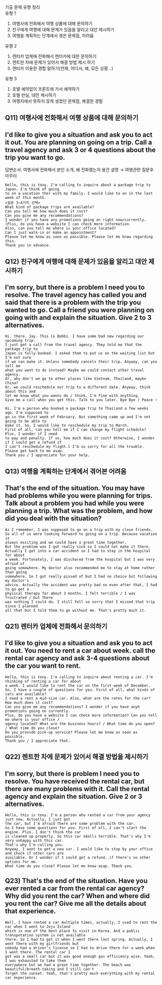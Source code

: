 기출 문제 유형 정리  
유형 1  
1. 여행사에 전화해서 여행 상품에 대해 문의하기  
2. 친구에게 여행에 대해 문제가 있음을 알리고 대안 제시하기  
3. 여행을 계획하는 단계에서 겪은 문제점, 어려움

유형 2  
1. 렌터카 업체에 전화해서 렌터카에 대한 문의하기   
2. 렌트한 차에 문제가 있어서 해결 방법 제시 하기  
3. 렌터카 이용한 경험 말하기(언제, 어디서, 왜, 모든 상황...)
   
유형 3  
1. 호텔 예약없이 프론트에 가서 예약하기  
2. 호텔 만실, 대안 제시하기  
3. 여행지에서 뜻하지 않게 생겼던 문제점, 해결한 경험  
## Q11) 여행사에 전화해서 여행 상품에 대해 문의하기
## I'd like to give you a situation and ask you to act it out. You are planning on going on a trip. Call a travel agency and ask 3 or 4 questions about the trip you want to go.  
답변순서: 여행사에 전화해서 본인 소개, 왜 전화했는지 용건 설명 → 여행관련 질문후 마무리
```
Hello, this is tony. I'm calling to inquire about a package trip to Japan. I'm think of going  
to on a vacation ther with my family. I would like to on in the last week of this month.  
<질문 3~4가지 선택>  
What kind of package trips are available?  
Can you tell me how much does it cost?  
Can you give me any recommendations?  
I wonder if you have any promotions going on right now/currently.  
(Plus, do you have a website I can check more information.  
Also, can you tell me where is your office located?  
Can I just walk-in or make an appointment?  
Please let me know as soon as possible. Please let me know regarding this.  
Thank you in advance.  
```
## Q12) 친구에게 여행에 대해 문제가 있음을 알리고 대안 제시하기
## I'm sorry, but there is a problem I need you to resolve. The travel agency has called you and said that there is a problem with the trip you wanted to go. Call a friend you were planning on going with and explain the situation. Give 2 to 3 alternatives.
```
Hi, there. Jay. This is Bobbi. I have some bad new regarding our upcoming trip.  
I just got a call from the travel agency. They told me that the package trip to  
Japan is fully-booked. I asked them to put us on the waiting list but I'm not sure  
if we can make it. Unless somebody cancels their trip. Anyway, can you tell me  
what you want to do instead? Maybe we could contact other travel agency.  
Or, why don't we go to other places like Vietnam, Thailand, maybe China?  
Or, we could reschedule our trip to a different date. Anyway, think about this and  
let me know what you wanns do / think. I'm fine with anything.  
Give me a call when you get this. Talk to you later. Bye Bye / Peace ~ 
```
```
Hi, I'm a person who booked a package trip to Thailand a few weeks ago. I'm supposed to  
go in the first week of February. But something came up and I'm not going to be able to  
make it. So, I would like to reschedule my trip to March.  
First of all, can you tell me if I can change my flight schedule? Plus, I wonder if I need  
to pay and penalty. If so, how much does it cost? Otherwise, I wonder if I could get a refund if  
I can't reschedule my flight.l I'm so sorry for all the trouble. Please get back to me asap.  
Thank you / I appreciate for your help. 
```
## Q13) 여행을 계획하는 단계에서 겪어본 어려움
## That's the end of the situation. You may have had problems while you were planning for trips. Talk about a problem you had while you were planning a trip. What was the problem, and how did you deal with the situation?
```
As I remember, I was supposed to go on a trip with my close friends.  
So all of us were looking forward to going on a trip. Because vacation is  
always exciting and we could have a great time together.  
But the problem was I got really sick so I could not make it there.  
Actually I got into a car accident so I had to stay in the hospital for about  
a week. Fortunately, I was dischared from the hospital but I was very afraid of  
going somewhere. My doctor also recommended me to stay at home rather than going  
somewhere. So I got really pissed of but I had no choice but following my doctor's  
advice. Actually the accident was pretty bad so even after that, I had to go get a  
physical therapy for about 3 months. I felt terrible / I was frustrated / but there  
was nothing I could do. I still fell so sorry that I missed that trip since I planned  
all that but I told them to go without me. That's pretty much it.
```
## Q21) 렌터카 업체에 전화해서 문의하기
## I'd like to give you a situation and ask you to act it out. You need to rent a car about week. call the rental car agency and ask 3-4 questions about the car you want to rent.
```
Hello, this is tony. I'm calling to inquire about renting a car. I'm thinking of renting a car for about  
a week. I would like to rent the car on the first week of December.  
So, I have a couple of questions for you. First of all, what kinds of cars are available?  
I need a rent a mid-size car. Also, what are the rates for the car? How much does it cost?  
Can you give me any recommendations? I wonder if you have anyh promotions going on currently.  
Plus, do you have a website I can check more information? Can you tell me where is your office /  
agency located? What are the business hours? / What time do you open? / What time do you close?  
Do you provide pick-up service? Please let me know as soon as possible.  
Thank you / I appreciate that.
```
## Q22) 렌트한 차에 문제가 있어서 해결 방법을 제시하기
## I'm sorry, but there is problem I need you to resolve. You have received the rental car, but there are many problems with it. Call the rental agency and explain the situation. Give 2 or 3 alternatives.
```
Hello, this is tony. I'm a person who rented a car from your agency just now. Actually, I just got  
the car, but I'm afraid there are some problem with the car.  
So I have some questions for you. First of all, I can't start the engine. Plus, I don't think the car  
is cleaned up properly. So this car smalls terrible. That's why I'm very unhappy with this car.  
That's why I'm calling you.  
Anyway, I want to get a new car. I would like to stop by your office and check if other cars are  
available. Or I wonder if I could get a refund, if there's no other options for me.  
What time do you close? Please let me know asap. Thank you.
```
## Q23) That's the end of the situation. Have you ever rented a car from the rental car agency? Why did you rent the car? When and where did you rent the car? Give me all the details about that experience.
```
Well, I have rented a car multiple times, actually, I used to rent the car when I went to Jeju Island  
which is one of the best place to visit in Korea. And a public transpotation system is not available  
there. So I had to get it when I went there last spring. Actually, I went there with my girlfriends but  
nobody had a driver's license so I had to drive there for a week when I went there. The rental car I  
got was a small car but it was good enough gas efficiency wise. Yeah, I was exhausted to take them  
everywhere but we had a great time together. The beach was beautiful/breath-taking and I still can't  
forget the sunset. Yeah, that's pretty much everything with my rental car experience.
```
